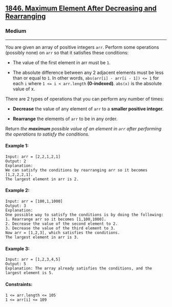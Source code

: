 [1846. Maximum Element After Decreasing and Rearranging](https://leetcode.com/problems/maximum-element-after-decreasing-and-rearranging/)
---------------------------------------------------------------------------------------------------------------------------------------------

### Medium
---------------------------------------------------------------------------------------------------------------------------------------------

You are given an array of positive integers `arr`. Perform some operations (possibly none) on `arr` so that it satisfies these conditions:

- The value of the first element in arr must be `1`.

- The absolute difference between any 2 adjacent elements must be less than or equal to `1`. In other words, `abs(arr[i] - arr[i - 1]) <= 1` for each `i` where `1 <= i < arr.length` **(0-indexed)**. `abs(x)` is the absolute value of x.

There are 2 types of operations that you can perform any number of times:

- **Decrease** the value of any element of `arr` to a **smaller positive integer.**

- **Rearrange** the elements of `arr` to be in any order.

Return _the **maximum** possible value of an element in `arr` after performing the operations to satisfy the conditions._

#### Example 1:
```
Input: arr = [2,2,1,2,1]
Output: 2
Explanation: 
We can satisfy the conditions by rearranging arr so it becomes [1,2,2,2,1].
The largest element in arr is 2.
```
#### Example 2:
```
Input: arr = [100,1,1000]
Output: 3
Explanation: 
One possible way to satisfy the conditions is by doing the following:
1. Rearrange arr so it becomes [1,100,1000].
2. Decrease the value of the second element to 2.
3. Decrease the value of the third element to 3.
Now arr = [1,2,3], which satisfies the conditions.
The largest element in arr is 3.
```
#### Example 3:
```
Input: arr = [1,2,3,4,5]
Output: 5
Explanation: The array already satisfies the conditions, and the largest element is 5.
``` 
#### Constraints:
```
1 <= arr.length <= 105
1 <= arr[i] <= 109
```
